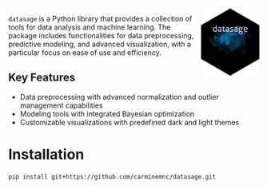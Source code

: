 <img src="assets/logo.png" align="right" height="139"/>

`datasage` is a Python library that provides a collection of tools for data analysis and machine learning. The package includes functionalities for data preprocessing, predictive modeling, and advanced visualization, with a particular focus on ease of use and efficiency.

## Key Features
- Data preprocessing with advanced normalization and outlier management capabilities
- Modeling tools with integrated Bayesian optimization
- Customizable visualizations with predefined dark and light themes

# Installation

```
pip install git+https://github.com/carminemnc/datasage.git

```